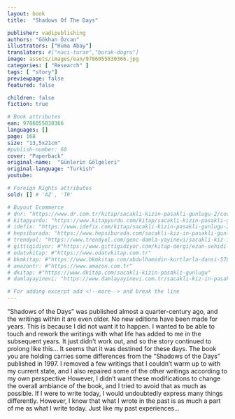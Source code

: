 ```yaml
---
layout: book
title:  "Shadows Of The Days"

publisher: vadipublishing
authors: "Gökhan Özcan"
illustrators: ["Hüma Abay"]
translators: #["naci-turan","burak-dogru"]
image: assets/images/ean/9786055830366.jpg
categories: [ "Research" ]
tags: [ "story"]
previewpage: false
featured: false

children: false
fiction: true

# Book attributes
ean: 9786055830366
languages: []
page: 168
size: "13,5x21cm"
#publish-number: 60
cover: "Paperback"
original-name:  "Günlerin Gölgeleri"
original-language: "Turkish"
youtube:

# Foreign Rights attributes
sold: [] # 'AZ', 'TR'

# Buyout Ecommerce
# dnr: "https://www.dr.com.tr/kitap/sacakli-kizin-pasakli-gunlugu-2/cocuk-ve-genclik/genclik-10-yas/roman-oyku/urunno=0001893059001"
# kitapyurdu: "https://www.kitapyurdu.com/kitap/sacakli-kizin-pasakli-gunlugu-2-/560122.html&filter_name=Sa%C3%A7akl%C4%B1+K%C4%B1z%27%C4%B1n+Pasakl%C4%B1+G%C3%BCnl%C3%BC%C4%9F%C3%BC+2"
# idefix: "https://www.idefix.com/kitap/sacakli-kizin-pasakli-gunlugu-2/cocuk-ve-genclik/genclik-10-yas/roman-oyku/urunno=0001893059001"
# hepsiburada: "https://www.hepsiburada.com/sacakli-kiz-in-pasakli-gunlugu-2-damla-yayinevi-p-HBV000012ER86"
# trendyol: "https://www.trendyol.com/genc-damla-yayinevi/sacakli-kiz-in-pasakli-gunlugu-2-p-54825777"
# gittigidiyor: #"https://www.gittigidiyor.com/kitap-dergi/ezan-sehidi-adnan-menderes_pdp_732728793"
# odatvkitap: #"https://www.odatvkitap.com.tr"
# bkmkitap: #"https://www.bkmkitap.com/abdulhamidin-kurtlarla-dansi-578226"
# amazontr: #"https://www.amazon.com.tr"
# dkitap: #"https://www.dkitap.com/sacakli-kizin-pasakli-gunlugu"
# damlayayinevi: "https://www.damlayayinevi.com.tr/sacakli-kiz-in-pasakli-gunlugu-2-bu-iste-bi-terslik-var"

# For adding excerpt add <!--more--> and break the line
---
```

“Shadows of the Days” was published almost a
quarter-century ago, and the writings within it are
even older. No new editions have been made for
years. This is because I did not want it to happen. I
wanted to be able to touch and rework the writings
with what life has added to me in the subsequent
years. It just didn’t work out, and so the story continued to prolong like this...
It seems that it was destined for these days.
The book you are holding carries some differences from the “Shadows of the Days” published in
1997. I removed a few writings that I couldn’t warm
up to with my current state, and I also repaired
some of the other writings according to my own
perspective However, I didn’t want these modifications to change the overall ambiance of the book,
and I tried to avoid that as much as possible.
If I were to write today, I would undoubtedly express many things differently. However, I know that
what I wrote in the past is as much a part of me as
what I write today. Just like my past experiences...
<!--more--> 

